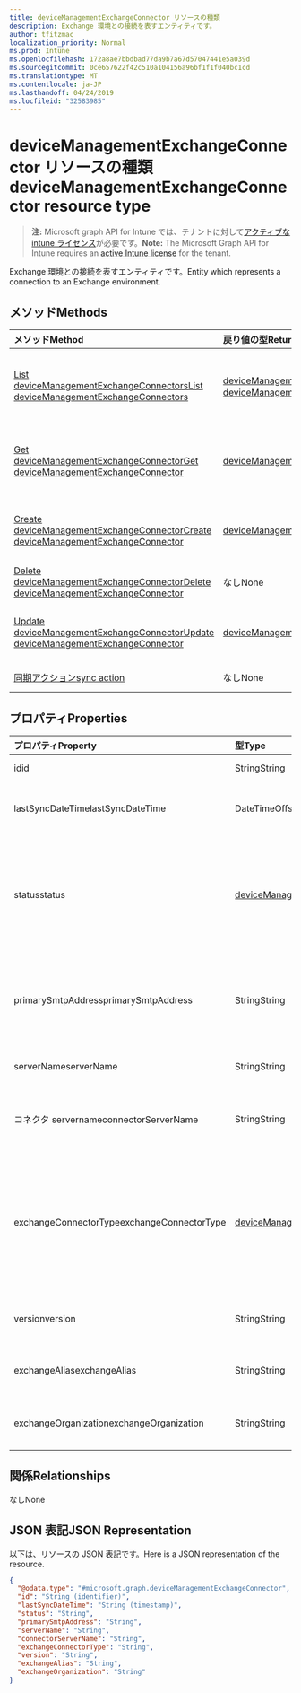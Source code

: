 ```yaml
---
title: deviceManagementExchangeConnector リソースの種類
description: Exchange 環境との接続を表すエンティティです。
author: tfitzmac
localization_priority: Normal
ms.prod: Intune
ms.openlocfilehash: 172a8ae7bbdbad77da9b7a67d57047441e5a039d
ms.sourcegitcommit: 0ce657622f42c510a104156a96bf1f1f040bc1cd
ms.translationtype: MT
ms.contentlocale: ja-JP
ms.lasthandoff: 04/24/2019
ms.locfileid: "32583985"
---
```

# <a name="devicemanagementexchangeconnector-resource-type"></a><span data-ttu-id="617b5-103">deviceManagementExchangeConnector リソースの種類</span><span class="sxs-lookup"><span data-stu-id="617b5-103">deviceManagementExchangeConnector resource type</span></span>

> <span data-ttu-id="617b5-104">**注:** Microsoft graph API for Intune では、テナントに対して[アクティブな intune ライセンス](https://go.microsoft.com/fwlink/?linkid=839381)が必要です。</span><span class="sxs-lookup"><span data-stu-id="617b5-104">**Note:** The Microsoft Graph API for Intune requires an [active Intune license](https://go.microsoft.com/fwlink/?linkid=839381) for the tenant.</span></span>

<span data-ttu-id="617b5-105">Exchange 環境との接続を表すエンティティです。</span><span class="sxs-lookup"><span data-stu-id="617b5-105">Entity which represents a connection to an Exchange environment.</span></span>

## <a name="methods"></a><span data-ttu-id="617b5-106">メソッド</span><span class="sxs-lookup"><span data-stu-id="617b5-106">Methods</span></span>
|<span data-ttu-id="617b5-107">メソッド</span><span class="sxs-lookup"><span data-stu-id="617b5-107">Method</span></span>|<span data-ttu-id="617b5-108">戻り値の型</span><span class="sxs-lookup"><span data-stu-id="617b5-108">Return Type</span></span>|<span data-ttu-id="617b5-109">説明</span><span class="sxs-lookup"><span data-stu-id="617b5-109">Description</span></span>|
|:---|:---|:---|
|[<span data-ttu-id="617b5-110">List deviceManagementExchangeConnectors</span><span class="sxs-lookup"><span data-stu-id="617b5-110">List deviceManagementExchangeConnectors</span></span>](../api/intune-onboarding-devicemanagementexchangeconnector-list.md)|<span data-ttu-id="617b5-111">[deviceManagementExchangeConnector](../resources/intune-onboarding-devicemanagementexchangeconnector.md) コレクション</span><span class="sxs-lookup"><span data-stu-id="617b5-111">[deviceManagementExchangeConnector](../resources/intune-onboarding-devicemanagementexchangeconnector.md) collection</span></span>|<span data-ttu-id="617b5-112">[deviceManagementExchangeConnector](../resources/intune-onboarding-devicemanagementexchangeconnector.md) オブジェクトのプロパティとリレーションシップをリストします。</span><span class="sxs-lookup"><span data-stu-id="617b5-112">List properties and relationships of the [deviceManagementExchangeConnector](../resources/intune-onboarding-devicemanagementexchangeconnector.md) objects.</span></span>|
|[<span data-ttu-id="617b5-113">Get deviceManagementExchangeConnector</span><span class="sxs-lookup"><span data-stu-id="617b5-113">Get deviceManagementExchangeConnector</span></span>](../api/intune-onboarding-devicemanagementexchangeconnector-get.md)|[<span data-ttu-id="617b5-114">deviceManagementExchangeConnector</span><span class="sxs-lookup"><span data-stu-id="617b5-114">deviceManagementExchangeConnector</span></span>](../resources/intune-onboarding-devicemanagementexchangeconnector.md)|<span data-ttu-id="617b5-115">[deviceManagementExchangeConnector](../resources/intune-onboarding-devicemanagementexchangeconnector.md) オブジェクトのプロパティとリレーションシップを読み取ります。</span><span class="sxs-lookup"><span data-stu-id="617b5-115">Read properties and relationships of the [deviceManagementExchangeConnector](../resources/intune-onboarding-devicemanagementexchangeconnector.md) object.</span></span>|
|[<span data-ttu-id="617b5-116">Create deviceManagementExchangeConnector</span><span class="sxs-lookup"><span data-stu-id="617b5-116">Create deviceManagementExchangeConnector</span></span>](../api/intune-onboarding-devicemanagementexchangeconnector-create.md)|[<span data-ttu-id="617b5-117">deviceManagementExchangeConnector</span><span class="sxs-lookup"><span data-stu-id="617b5-117">deviceManagementExchangeConnector</span></span>](../resources/intune-onboarding-devicemanagementexchangeconnector.md)|<span data-ttu-id="617b5-118">新しい [deviceManagementExchangeConnector](../resources/intune-onboarding-devicemanagementexchangeconnector.md) オブジェクトを作成します。</span><span class="sxs-lookup"><span data-stu-id="617b5-118">Create a new [deviceManagementExchangeConnector](../resources/intune-onboarding-devicemanagementexchangeconnector.md) object.</span></span>|
|[<span data-ttu-id="617b5-119">Delete deviceManagementExchangeConnector</span><span class="sxs-lookup"><span data-stu-id="617b5-119">Delete deviceManagementExchangeConnector</span></span>](../api/intune-onboarding-devicemanagementexchangeconnector-delete.md)|<span data-ttu-id="617b5-120">なし</span><span class="sxs-lookup"><span data-stu-id="617b5-120">None</span></span>|<span data-ttu-id="617b5-121">[deviceManagementExchangeConnector](../resources/intune-onboarding-devicemanagementexchangeconnector.md) を削除します。</span><span class="sxs-lookup"><span data-stu-id="617b5-121">Deletes a [deviceManagementExchangeConnector](../resources/intune-onboarding-devicemanagementexchangeconnector.md).</span></span>|
|[<span data-ttu-id="617b5-122">Update deviceManagementExchangeConnector</span><span class="sxs-lookup"><span data-stu-id="617b5-122">Update deviceManagementExchangeConnector</span></span>](../api/intune-onboarding-devicemanagementexchangeconnector-update.md)|[<span data-ttu-id="617b5-123">deviceManagementExchangeConnector</span><span class="sxs-lookup"><span data-stu-id="617b5-123">deviceManagementExchangeConnector</span></span>](../resources/intune-onboarding-devicemanagementexchangeconnector.md)|<span data-ttu-id="617b5-124">[deviceManagementExchangeConnector](../resources/intune-onboarding-devicemanagementexchangeconnector.md) オブジェクトのプロパティを更新します。</span><span class="sxs-lookup"><span data-stu-id="617b5-124">Update the properties of a [deviceManagementExchangeConnector](../resources/intune-onboarding-devicemanagementexchangeconnector.md) object.</span></span>|
|[<span data-ttu-id="617b5-125">同期アクション</span><span class="sxs-lookup"><span data-stu-id="617b5-125">sync action</span></span>](../api/intune-onboarding-devicemanagementexchangeconnector-sync.md)|<span data-ttu-id="617b5-126">なし</span><span class="sxs-lookup"><span data-stu-id="617b5-126">None</span></span>|<span data-ttu-id="617b5-127">まだ文書化されていません</span><span class="sxs-lookup"><span data-stu-id="617b5-127">Not yet documented</span></span>|

## <a name="properties"></a><span data-ttu-id="617b5-128">プロパティ</span><span class="sxs-lookup"><span data-stu-id="617b5-128">Properties</span></span>
|<span data-ttu-id="617b5-129">プロパティ</span><span class="sxs-lookup"><span data-stu-id="617b5-129">Property</span></span>|<span data-ttu-id="617b5-130">型</span><span class="sxs-lookup"><span data-stu-id="617b5-130">Type</span></span>|<span data-ttu-id="617b5-131">説明</span><span class="sxs-lookup"><span data-stu-id="617b5-131">Description</span></span>|
|:---|:---|:---|
|<span data-ttu-id="617b5-132">id</span><span class="sxs-lookup"><span data-stu-id="617b5-132">id</span></span>|<span data-ttu-id="617b5-133">String</span><span class="sxs-lookup"><span data-stu-id="617b5-133">String</span></span>|<span data-ttu-id="617b5-134">まだ文書化されていません</span><span class="sxs-lookup"><span data-stu-id="617b5-134">Not yet documented</span></span>|
|<span data-ttu-id="617b5-135">lastSyncDateTime</span><span class="sxs-lookup"><span data-stu-id="617b5-135">lastSyncDateTime</span></span>|<span data-ttu-id="617b5-136">DateTimeOffset</span><span class="sxs-lookup"><span data-stu-id="617b5-136">DateTimeOffset</span></span>|<span data-ttu-id="617b5-137">Exchange Connector の最終同期日時</span><span class="sxs-lookup"><span data-stu-id="617b5-137">Last sync time for the Exchange Connector</span></span>|
|<span data-ttu-id="617b5-138">status</span><span class="sxs-lookup"><span data-stu-id="617b5-138">status</span></span>|[<span data-ttu-id="617b5-139">deviceManagementExchangeConnectorStatus</span><span class="sxs-lookup"><span data-stu-id="617b5-139">deviceManagementExchangeConnectorStatus</span></span>](../resources/intune-onboarding-devicemanagementexchangeconnectorstatus.md)|<span data-ttu-id="617b5-140">Exchange Connector の状態。</span><span class="sxs-lookup"><span data-stu-id="617b5-140">Exchange Connector Status.</span></span> <span data-ttu-id="617b5-141">使用可能な値は、`none`、`connectionPending`、`connected`、`disconnected` です。</span><span class="sxs-lookup"><span data-stu-id="617b5-141">Possible values are: `none`, `connectionPending`, `connected`, `disconnected`.</span></span>|
|<span data-ttu-id="617b5-142">primarySmtpAddress</span><span class="sxs-lookup"><span data-stu-id="617b5-142">primarySmtpAddress</span></span>|<span data-ttu-id="617b5-143">String</span><span class="sxs-lookup"><span data-stu-id="617b5-143">String</span></span>|<span data-ttu-id="617b5-144">サービス間の Exchange Connector を構成するときに使用するメール アドレス。</span><span class="sxs-lookup"><span data-stu-id="617b5-144">Email address used to configure the Service To Service Exchange Connector.</span></span>|
|<span data-ttu-id="617b5-145">serverName</span><span class="sxs-lookup"><span data-stu-id="617b5-145">serverName</span></span>|<span data-ttu-id="617b5-146">String</span><span class="sxs-lookup"><span data-stu-id="617b5-146">String</span></span>|<span data-ttu-id="617b5-147">Exchange サーバーの名前。</span><span class="sxs-lookup"><span data-stu-id="617b5-147">The name of the Exchange server.</span></span>|
|<span data-ttu-id="617b5-148">コネクタ servername</span><span class="sxs-lookup"><span data-stu-id="617b5-148">connectorServerName</span></span>|<span data-ttu-id="617b5-149">String</span><span class="sxs-lookup"><span data-stu-id="617b5-149">String</span></span>|<span data-ttu-id="617b5-150">Exchange Connector をホストするサーバーの名前。</span><span class="sxs-lookup"><span data-stu-id="617b5-150">The name of the server hosting the Exchange Connector.</span></span>|
|<span data-ttu-id="617b5-151">exchangeConnectorType</span><span class="sxs-lookup"><span data-stu-id="617b5-151">exchangeConnectorType</span></span>|[<span data-ttu-id="617b5-152">deviceManagementExchangeConnectorType</span><span class="sxs-lookup"><span data-stu-id="617b5-152">deviceManagementExchangeConnectorType</span></span>](../resources/intune-onboarding-devicemanagementexchangeconnectortype.md)|<span data-ttu-id="617b5-153">構成されている Exchange Connector の種類。</span><span class="sxs-lookup"><span data-stu-id="617b5-153">The type of Exchange Connector Configured.</span></span> <span data-ttu-id="617b5-154">可能な値は、`onPremises`、`hosted`、`serviceToService`、`dedicated` です。</span><span class="sxs-lookup"><span data-stu-id="617b5-154">Possible values are: `onPremises`, `hosted`, `serviceToService`, `dedicated`.</span></span>|
|<span data-ttu-id="617b5-155">version</span><span class="sxs-lookup"><span data-stu-id="617b5-155">version</span></span>|<span data-ttu-id="617b5-156">String</span><span class="sxs-lookup"><span data-stu-id="617b5-156">String</span></span>|<span data-ttu-id="617b5-157">ExchangeConnectorAgent のバージョン</span><span class="sxs-lookup"><span data-stu-id="617b5-157">The version of the ExchangeConnectorAgent</span></span>|
|<span data-ttu-id="617b5-158">exchangeAlias</span><span class="sxs-lookup"><span data-stu-id="617b5-158">exchangeAlias</span></span>|<span data-ttu-id="617b5-159">String</span><span class="sxs-lookup"><span data-stu-id="617b5-159">String</span></span>|<span data-ttu-id="617b5-160">Exchange Server に割り当てられているエイリアス。</span><span class="sxs-lookup"><span data-stu-id="617b5-160">An alias assigned to the Exchange server</span></span>|
|<span data-ttu-id="617b5-161">exchangeOrganization</span><span class="sxs-lookup"><span data-stu-id="617b5-161">exchangeOrganization</span></span>|<span data-ttu-id="617b5-162">String</span><span class="sxs-lookup"><span data-stu-id="617b5-162">String</span></span>|<span data-ttu-id="617b5-163">Exchange Server に対する Exchange 組織</span><span class="sxs-lookup"><span data-stu-id="617b5-163">Exchange Organization to the Exchange server</span></span>|

## <a name="relationships"></a><span data-ttu-id="617b5-164">関係</span><span class="sxs-lookup"><span data-stu-id="617b5-164">Relationships</span></span>
<span data-ttu-id="617b5-165">なし</span><span class="sxs-lookup"><span data-stu-id="617b5-165">None</span></span>

## <a name="json-representation"></a><span data-ttu-id="617b5-166">JSON 表記</span><span class="sxs-lookup"><span data-stu-id="617b5-166">JSON Representation</span></span>
<span data-ttu-id="617b5-167">以下は、リソースの JSON 表記です。</span><span class="sxs-lookup"><span data-stu-id="617b5-167">Here is a JSON representation of the resource.</span></span>
<!-- {
  "blockType": "resource",
  "keyProperty": "id",
  "@odata.type": "microsoft.graph.deviceManagementExchangeConnector"
}
-->
``` json
{
  "@odata.type": "#microsoft.graph.deviceManagementExchangeConnector",
  "id": "String (identifier)",
  "lastSyncDateTime": "String (timestamp)",
  "status": "String",
  "primarySmtpAddress": "String",
  "serverName": "String",
  "connectorServerName": "String",
  "exchangeConnectorType": "String",
  "version": "String",
  "exchangeAlias": "String",
  "exchangeOrganization": "String"
}
```



